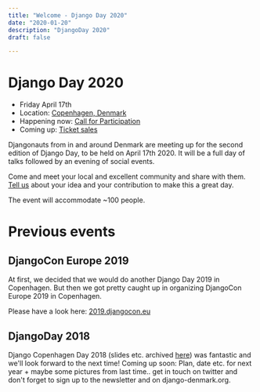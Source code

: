 ```yaml
---
title: "Welcome - Django Day 2020"
date: "2020-01-20"
description: "DjangoDay 2020"
draft: false

---
```


# Django Day 2020

* Friday April 17th
* Location: [Copenhagen, Denmark](/venue/)
* Happening now: [Call for Participation](/cfp/)
* Coming up: [Ticket sales](/tickets/)

Djangonauts from in and around Denmark are meeting up for the second edition of
Django Day, to be held on April 17th 2020. It will be a full day of talks
followed by an evening of social events.

Come and meet your local and excellent community and share with them.
[Tell us](/cfp/) about your idea and your contribution to make this a great day.

The event will accommodate ~100 people.

# Previous events

## DjangoCon Europe 2019

At first, we decided that we would do another Django Day 2019 in Copenhagen.
But then we got pretty caught up in organizing DjangoCon Europe 2019 in
Copenhagen.

Please have a look here: [2019.djangocon.eu](https://2019.djangocon.eu)

## DjangoDay 2018

Django Copenhagen Day 2018 (slides etc. archived [here](/2019/)) was fantastic
and we'll look forward to the next time! Coming up soon: Plan, date etc. for
next year + maybe some pictures from last time.. get in touch on twitter and
don't forget to sign up to the newsletter and on django-denmark.org.
